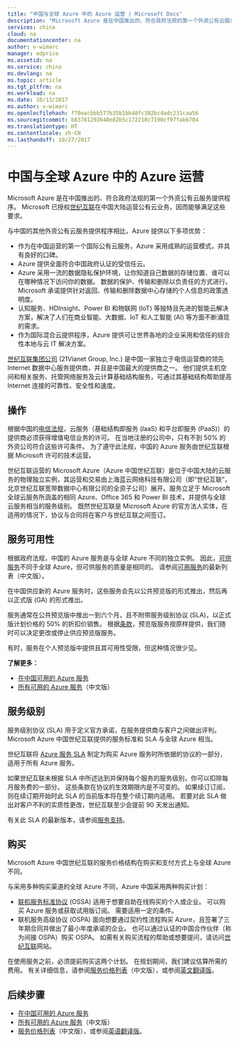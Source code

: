 ```yaml
---
title: "中国与全球 Azure 中的 Azure 运营 | Microsoft Docs"
description: "Microsoft Azure 是在中国推出的、符合政府法规的第一个外资公有云服务提供程序。 Azure 中国世纪互联在运营模式与可供服务方面不同于全球 Azure，它提供多种优势。"
services: china
cloud: na
documentationcenter: na
author: v-wimarc
manager: edprice
ms.assetid: na
ms.service: china
ms.devlang: na
ms.topic: article
ms.tgt_pltfrm: na
ms.workload: na
ms.date: 10/13/2017
ms.author: v-wimarc
ms.openlocfilehash: f70eacbbb577b35b1bb48fc382bc4adc231caa56
ms.sourcegitcommit: b83781292640e82b5c172210c7190cf97fabb704
ms.translationtype: HT
ms.contentlocale: zh-CN
ms.lasthandoff: 10/27/2017
---
```

# <a name="azure-operations-in-china-vs-global-azure"></a>中国与全球 Azure 中的 Azure 运营

Microsoft Azure 是在中国推出的、符合政府法规的第一个外资公有云服务提供程序。 Microsoft 已授权[世纪互联](http://www.ch.21vianet.com/)在中国大陆运营公有云业务，因而能够满足这些要求。 

与中国的其他外资公有云服务提供程序相比，Azure 提供以下多项优势：
- 作为在中国运营的第一个国际公有云服务，Azure 采用成熟的运营模式，并具有良好的口碑。
- Azure 提供全面符合中国政府认证的受信任云。
- Azure 采用一流的数据隐私保护环境，让你知道自己数据的存储位置、谁可以在哪种情况下访问你的数据。 数据的保护、传输和删除以负责任的方式进行。 Microsoft 承诺提供针对返回、传输和删除数据中心存储的个人信息的政策透明度。
- 认知服务、HDInsight、Power BI 和物联网 (IoT) 等独特且先进的智能云解决方案，解决了人们在商业智能、大数据、IoT 和人工智能 (AI) 等方面不断涌现的需求。
- 作为国际混合云提供程序，Azure 提供可让世界各地的企业采用和信任的综合性本地与云 IT 解决方案。

[世纪互联集团公司](http://www.ch.21vianet.com/) (21Vianet Group, Inc.) 是中国一家独立于电信运营商的领先 Internet 数据中心服务提供商，并且是中国最大的提供商之一。 他们提供主机空间和相关服务、托管网络服务及云计算基础结构服务，可通过其基础结构帮助提高 Internet 连接的可靠性、安全性和速度。

## <a name="operations"></a>操作
根据中国的[电信法规](http://www.miit.gov.cn/n11293472/n11293877/n11301753/n11496139/11537485.html)，云服务（基础结构即服务 (IaaS) 和平台即服务 (PaaS)）的提供商必须获得增值电信业务的许可。 在当地注册的公司中，只有不到 50% 的外资公司符合这些许可条件。 为了遵守此法规，中国的 Azure 服务由世纪互联根据 Microsoft 许可的技术运营。  

世纪互联运营的 Microsoft Azure（Azure 中国世纪互联）是位于中国大陆的云服务的物理独立实例，其运营和交易由上海蓝云网络科技有限公司（即“世纪互联”，北京世纪互联宽带数据中心有限公司的全资子公司）展开。服务立足于 Microsoft 全球云服务所涵盖的相同 Azure、Office 365 和 Power BI 技术，并提供与全球云服务相当的服务级别。 既然世纪互联是 Microsoft Azure 的官方法人实体，在适用的情况下，协议与合同将在客户与世纪互联之间签订。

## <a name="service-availability"></a>服务可用性
根据政府法规，中国的 Azure 服务是与全球 Azure 不同的独立实例。 因此，[可供服务](/azure/china/china-get-started-service-availability)不同于全球 Azure，但可供服务的质量是相同的。 请参阅[可用服务](https://www.azure.cn/home/features/what-is-azure/)的最新列表（中文版）。

在中国供应新的 Azure 服务时，这些服务会先以公共预览版的形式推出，然后再以正式版 (GA) 的形式推出。

服务通常在公共预览版中推出一到六个月，且不附带服务级别协议 (SLA)，以正式版计划价格的 50% 的折扣价销售。 根据[条款](https://www.azure.cn/support/legal/subscription-agreement-en/)，预览版服务按原样提供，我们随时可以决定更改或停止供应预览版服务。

有时，服务在个人预览版中提供且其可用性受限，但这种情况很少见。

**了解更多：**
- [在中国可用的 Azure 服务](/azure/china/china-get-started-service-availability)
- [所有可用的 Azure 服务](https://www.azure.cn/home/features/what-is-azure/)（中文版）

## <a name="service-levels"></a>服务级别
服务级别协议 (SLA) 用于定义官方承诺，在服务提供商与客户之间做出评判。 Microsoft Azure 中国世纪互联提供的服务标准和 SLA 与全球 Azure 相当。 

世纪互联将 [Azure 服务 SLA](https://www.azure.cn/support/legal/sla/) 制定为购买 Azure 服务时所依据的协议的一部分，适用于所有 Azure 服务。

如果世纪互联未根据 SLA 中所述达到并保持每个服务的服务级别，你可以扣除每月服务费的一部分。 这些条款在协议的生效期限内是不可变的。 如果续订订阅，则在续订期开始时此 SLA 的当前版本将在整个续订期内适用。 若要对此 SLA 做出对客户不利的实质性更改，世纪互联至少会提前 90 天发出通知。  

有关此 SLA 的最新版本，请参阅[服务支持](http://www.windowsazure.cn/support/legal/sla)。

## <a name="purchasing"></a>购买
Microsoft Azure 中国世纪互联的服务价格结构在购买和支付方式上与全球 Azure 不同。

与采用多种购买渠道的全球 Azure 不同，Azure 中国采用两种购买计划：
- [联机服务标准协议](https://www.azure.cn/offers/ms-mc-arz-33p-en/) (OSSA) 适用于想要自助在线购买的个人或企业。 可以购买 Azure 服务或获取试用版订阅。 需要适用一定的条件。
- 联机服务高级协议 (OSPA) 面向想要通过契约性流程购买 Azure，且签署了三年期合同并做出了最小年度承诺的企业。 也可以通过认证的中国合作伙伴（称为间接 OSPA）购买 OSPA。 如需有关购买流程的帮助或想要提问，请访问[世纪互联](http://www.ch.21vianet.com/)网站。

在使用服务之前，必须提前购买这两个计划。 在规划期间，我们建议估算所需的费用。 有关详细信息，请参阅[服务价格列表](https://www.azure.cn/pricing/overview/)（中文版），或参阅[英文翻译版](https://translate.google.com.hk/translate?hl=zh-CN&sl=zh-CN&tl=en&u=https%3A%2F%2Fwww.azure.cn%2Fpricing%2Foverview%2F)。 

## <a name="next-steps"></a>后续步骤
- [在中国可用的 Azure 服务](/azure/china/china-get-started-service-availability)
- [所有可用的 Azure 服务](https://www.azure.cn/home/features/what-is-azure/)（中文版）
- [服务价格列表](https://www.azure.cn/pricing/overview/)（中文版），或参阅[英语翻译版](https://translate.google.com.hk/translate?hl=zh-CN&sl=zh-CN&tl=en&u=https%3A%2F%2Fwww.azure.cn%2Fpricing%2Foverview%2F)。
